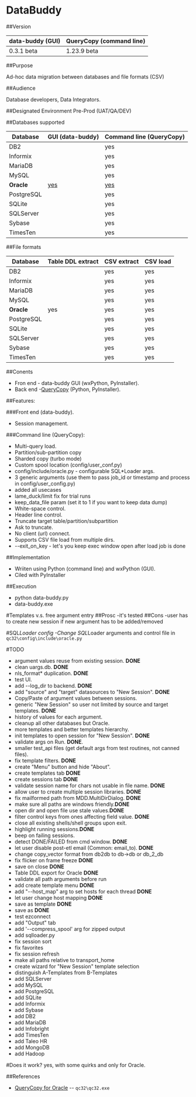 # DataBuddy
##Version

data-buddy (GUI) | QueryCopy (command line)
---- | -------------
0.3.1 beta | 1.23.9 beta

##Purpose

Ad-hoc data migration between databases and file formats (CSV)

##Audience

Database developers, Data Integrators.

##Designated Environment
Pre-Prod (UAT/QA/DEV)

##Databases supported

Database | GUI (data-buddy) | Command line (QueryCopy)
---------|---- | -------------
DB2      |  | yes
Informix |  | yes
MariaDB    |  | yes
MySQL    |  | yes
**Oracle**   |[yes](https://github.com/data-buddy/DataBuddy/releases/tag/v0.2.9)   | [yes](https://github.com/QueryCopy/QueryCopy-for-Oracle/releases/tag/v1.23.9)
PostgreSQL|  | yes
SQLite|  | yes
SQLServer|   | yes
Sybase   |  | yes
TimesTen|  | yes


##File formats

Database | Table DDL extract | CSV extract | CSV load
---------|---- | ------------- | -------
DB2      |  | yes  | yes
Informix |  | yes  | yes
MariaDB    |  | yes  | yes
MySQL    |  | yes  | yes
**Oracle**   | yes | yes  | yes
PostgreSQL|  | yes  | yes
SQLite|  | yes  | yes
SQLServer|   | yes  | yes
Sybase   |  | yes  | yes
TimesTen|  | yes  | yes




##Conents
- Fron end - data-buddy GUI (wxPython, PyInstaller).
- Back end -[QueryCopy](https://github.com/QueryCopy/QueryCopy-for-Oracle/releases/tag/v1.23.9) (Python, PyInstaller).
  
##Features:

###Front end (data-buddy).

- Session management.

###Command line (QueryCopy):
- Multi-query load.
- Partition/sub-partition copy
- Sharded copy (turbo mode)
- Custom spool location (config/user_conf.py)
- config/include/oracle.py - configurable SQL*Loader args.
- 3 generic arguments (use them to pass job_id or timestamp and process in config/user_config.py)
- added all usecases
- lame_duck/limit fix for trial runs
- keep_data_file param (set it to 1 if you want to keep data dump)
- White-space control.
- Header line control.
- Truncate target table/partition/subpartition
- Ask to truncate.
- No client (url) connect.
- Supports CSV file load from multiple dirs.
- --exit_on_key - let's you keep exec window open after load job is done

##Implementation

- Wriiten using Python (command line) and wxPython (GUI).
- Ciled with PyInstaller
 
##Execution

* python data-buddy.py
* data-buddy.exe

#Templates v.s. free argument entry
##Prosc
-it's tested
##Cons
-user has to create new session if new argument has to be added/removed

#SQL*Loader config
-Change SQL*Loader arguments and control file in ```qc32\config\include\oracle.py```

#TODO
- argument values reuse from existing session. **DONE**
- clean uargs.db. **DONE**
- nls_format* duplication. **DONE**
- test UI.
- add --log_dir to backend. **DONE**
- add "source" and "target" datasources to "New Session". **DONE**
- Copy/Paste of argument values between sessions.
- generic "New Session" so user not limited by source and target templates. **DONE**
- history of values for each argument.
- cleanup all other databases but Oracle.
- more templates and better templates hierarchy.
- init templates to open session for "New Session". **DONE**
- validate args on Run. **DONE**.
- smaller test_api files (get default args from test routines, not canned files).
- fix template filters. **DONE**
- create "Menu" button and hide "About".
- create templates tab **DONE**
- create sessions tab **DONE**
- validate session name for chars not usable in file name. **DONE**
- allow user to create multiple session libraries. **DONE**
- fix mailformed path from MDD.MultiDirDialog. **DONE**
- make sure all paths are windows friendly.**DONE**
- open dir and open file use stale values.**DONE**
- filter control keys from ones affecting field value. **DONE**
- close all existing shells/shell groups upon exit.
- highlight running sessions.**DONE**
- beep on failing sessions.
- detect DONE/FAILED from cmd window. **DONE**
- let user disable post-etl email (Common: email_to). **DONE**
- change copy_vector format from db2db to db->db or db_2_db
- fix flicker on frame freeze **DONE**
- save on close **DONE**
- Table DDL export for Oracle **DONE**
- validate all path arguments before run
- add create template menu **DONE**
- add "--host_map" arg to set hosts for each thread **DONE**
- let user change host mapping **DONE**
- save as template **DONE**
- save as **DONE**
- test ezconnect
- add "Output" tab
- add '--compress_spool' arg for zipped output
- add sqlloader.py
- fix session sort
- fix favorites
- fix session refresh
- make all paths relative to transport_home
- create wizard for "New Session" template selection
- distinguish A-Templates from B-Templates
- add SQLServer
- add MySQL
- add PostgreSQL
- add SQLite
- add Informix
- add Sybase
- add DB2
- add MariaDB
- add Infobright
- add TimesTen
- add Taleo HR
- add MongoDB
- add Hadoop



#Does it work?
yes, with some quirks and only for Oracle. 

##References
* [QueryCopy for Oracle](https://github.com/QueryCopy/QueryCopy-for-Oracle) -- `qc32\qc32.exe`
